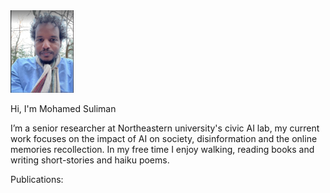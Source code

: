 <img src="assets/css/kambal.png" width="20%" height="20%">
 

Hi, I'm Mohamed Suliman
 
I’m a senior researcher at Northeastern university's civic AI lab, my current work focuses on the impact of AI on society, disinformation and the online memories recollection. In my free time I enjoy walking, reading books and writing short-stories and haiku poems. 


Publications:



 
 

 
 
 
